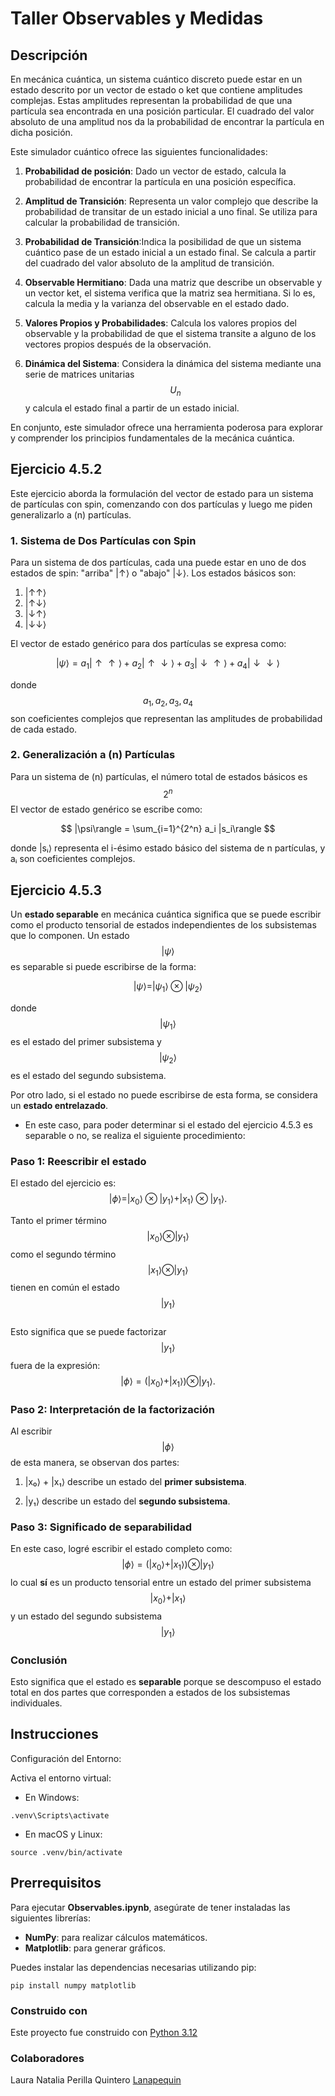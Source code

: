# Taller Observables y Medidas

## Descripción
En mecánica cuántica, un sistema cuántico discreto puede estar en un estado descrito por un vector de estado o ket que contiene amplitudes complejas. Estas amplitudes representan la probabilidad de que una partícula sea encontrada en una posición particular. El cuadrado del valor absoluto de una amplitud nos da la probabilidad de encontrar la partícula en dicha posición.

Este simulador cuántico ofrece las siguientes funcionalidades:

1. **Probabilidad de posición**: Dado un vector de estado, calcula la probabilidad de encontrar la partícula en una posición específica.

2. **Amplitud de Transición**: Representa un valor complejo que describe la probabilidad de transitar de un estado inicial a uno final. Se utiliza para calcular la probabilidad de transición.

3. **Probabilidad de Transición**:Indica la posibilidad de que un sistema cuántico pase de un estado inicial a un estado final. Se calcula a partir del cuadrado del valor absoluto de la amplitud de transición.

4. **Observable Hermitiano**: Dada una matriz que describe un observable y un vector ket, el sistema verifica que la matriz sea hermitiana. Si lo es, calcula la media y la varianza del observable en el estado dado.

5. **Valores Propios y Probabilidades**: Calcula los valores propios del observable y la probabilidad de que el sistema transite a alguno de los vectores propios después de la observación.

6. **Dinámica del Sistema**: Considera la dinámica del sistema mediante una serie de matrices unitarias $$U_n$$ y calcula el estado final a partir de un estado inicial.

En conjunto, este simulador ofrece una herramienta poderosa para explorar y comprender los principios fundamentales de la mecánica cuántica.

## Ejercicio 4.5.2

Este ejercicio aborda la formulación del vector de estado para un sistema de partículas con spin, comenzando con dos partículas y luego me piden generalizarlo a (n) partículas.

### 1. Sistema de Dos Partículas con Spin

Para un sistema de dos partículas, cada una puede estar en uno de dos estados de spin: "arriba" |↑⟩ o "abajo" |↓⟩. Los estados básicos son:

1. |↑↑⟩
2. |↑↓⟩
3. |↓↑⟩
4. |↓↓⟩

El vector de estado genérico para dos partículas se expresa como:

$$
|\psi\rangle = a_{1} |\uparrow \uparrow\rangle + a_{2} |\uparrow \downarrow\rangle + a_{3} |\downarrow \uparrow\rangle + a_{4} |\downarrow \downarrow\rangle
$$

donde $$a_{1}, a_{2}, a_{3}, a_{4}$$ son coeficientes complejos que representan las amplitudes de probabilidad de cada estado.

### 2. Generalización a (n) Partículas

Para un sistema de (n) partículas, el número total de estados básicos es $$2^n$$ El vector de estado genérico se escribe como:

$$
|\psi\rangle = \sum_{i=1}^{2^n} a_i |s_i\rangle
$$

donde |sᵢ⟩ representa el i-ésimo estado básico del sistema de n partículas, y aᵢ son coeficientes complejos.

## Ejercicio 4.5.3

Un **estado separable** en mecánica cuántica significa que se puede escribir como el producto tensorial de estados independientes de los subsistemas que lo componen. 
Un estado $$|\psi\rangle$$ es separable si puede escribirse de la forma:

$$
|\psi\rangle = |\psi_1\rangle \otimes |\psi_2\rangle
$$

donde $$|\psi_1\rangle$$ es el estado del primer subsistema y $$|\psi_2\rangle$$ es el estado del segundo subsistema.

Por otro lado, si el estado no puede escribirse de esta forma, se considera un **estado entrelazado**.


- En este caso, para poder determinar si el estado del ejercicio 4.5.3 es separable o no, se realiza el siguiente procedimiento:
### Paso 1: Reescribir el estado

El estado del ejercicio es:
$$
|\phi\rangle = |x_0\rangle \otimes |y_1\rangle + |x_1\rangle \otimes |y_1\rangle.
$$

Tanto el primer término 
$$
|x_0\rangle \otimes |y_1\rangle
$$
como el segundo término 
$$
|x_1\rangle \otimes |y_1\rangle
$$ 
tienen en común el estado 
$$
|y_1\rangle
$$  
Esto significa que se puede factorizar 
$$
|y_1\rangle
$$
fuera de la expresión:
$$
|\phi\rangle = (|x_0\rangle + |x_1\rangle) \otimes |y_1\rangle.
$$

### Paso 2: Interpretación de la factorización

Al escribir 
$$
|\phi\rangle
$$ 
de esta manera, se observan dos partes:

1. |x₀⟩ + |x₁⟩ describe un estado del **primer subsistema**.

2. |y₁⟩ describe un estado del **segundo subsistema**.


### Paso 3: Significado de separabilidad

En este caso, logré escribir el estado completo como:
$$
|\phi\rangle = (|x_0\rangle + |x_1\rangle) \otimes |y_1\rangle
$$
lo cual **sí** es un producto tensorial entre un estado del primer subsistema 
$$
|x_0\rangle + |x_1\rangle
$$
y un estado del segundo subsistema 
$$
|y_1\rangle
$$

### Conclusión

Esto significa que el estado es **separable** porque se descompuso el estado total en dos partes que corresponden a estados de los subsistemas individuales.


## Instrucciones
Configuración del Entorno:

Activa el entorno virtual:
- En Windows:
```
.venv\Scripts\activate
```
- En macOS y Linux:
```
source .venv/bin/activate
```

## Prerrequisitos
Para ejecutar **Observables.ipynb**, asegúrate de tener instaladas las siguientes librerías:

- **NumPy**: para realizar cálculos matemáticos.
- **Matplotlib**: para generar gráficos.

Puedes instalar las dependencias necesarias utilizando pip:

```
pip install numpy matplotlib
```

### Construido con
Este proyecto fue construido con [Python 3.12](https://www.python.org/)

### Colaboradores
Laura Natalia Perilla Quintero [Lanapequin](https://github.com/Lanapequin)